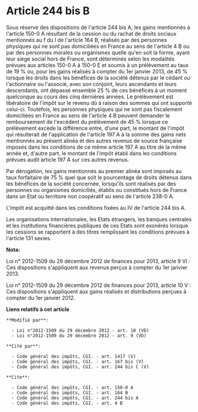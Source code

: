 # Article 244 bis B

Sous réserve des dispositions de l'article 244 bis A, les gains mentionnés à l'article 150-0 A résultant de la cession ou du
rachat de droits sociaux mentionnés au f du I de l'article 164 B, réalisés par des personnes physiques qui ne sont pas
domiciliées en France au sens de l'article 4 B ou par des personnes morales ou organismes quelle qu'en soit la forme, ayant
leur siège social hors de France, sont déterminés  selon les modalités prévues aux articles 150-0 A à 150-0 E et soumis à un
prélèvement au taux de 19 % ou, pour les gains réalisés à compter du 1er janvier 2013, de 45 % lorsque les droits dans les
bénéfices de la société détenus par le cédant ou l'actionnaire ou l'associé, avec son conjoint, leurs ascendants et leurs
descendants, ont dépassé ensemble 25 % de ces bénéfices à un moment quelconque au cours des cinq dernières années. Le
prélèvement est libératoire de l'impôt sur le revenu dû à raison des sommes qui ont supporté celui-ci. Toutefois, les
personnes physiques qui ne sont pas fiscalement domiciliées en France au sens de l'article 4 B peuvent demander le
remboursement de l'excédent du prélèvement de 45 % lorsque ce prélèvement excède la différence entre, d'une part, le montant
de l'impôt qui résulterait de l'application de l'article 197 A à la somme des gains nets mentionnés au présent alinéa et des
autres revenus de source française imposés dans les conditions de ce même article 197 A au titre de la même année et, d'autre
part, le montant de l'impôt établi dans les conditions prévues audit article 197 A sur ces autres revenus. 

Par dérogation, les gains mentionnés au premier alinéa sont imposés au taux forfaitaire de 75 % quel que soit le pourcentage
de droits détenus dans les bénéfices de la société concernée, lorsqu'ils sont réalisés par des personnes ou organismes
domiciliés, établis ou constitués hors de France dans un Etat ou territoire non coopératif au sens de l'article 238-0 A.

L'impôt est acquitté dans les conditions fixées au IV de l'article 244 bis A. 

Les organisations internationales, les Etats étrangers, les banques centrales et les institutions financières publiques de
ces Etats sont exonérés lorsque les cessions se rapportent à des titres remplissant les conditions prévues à l'article 131
sexies.

**Nota:**

Loi n° 2012-1509 du 29 décembre 2012 de finances pour 2013, article 9 VI : Ces dispositions s'appliquent aux revenus perçus à
compter du 1er janvier 2013.

Loi n° 2012-1509 du 29 décembre 2012 de finances pour 2013, article 10 V : Ces dispositions s'appliquent aux gains réalisés
et distributions perçues à compter du 1er janvier 2012.

**Liens relatifs à cet article**

	**Modifié par**:

	  - Loi n°2012-1509 du 29 décembre 2012 - art. 10 (VD)
	  - Loi n°2012-1509 du 29 décembre 2012 - art. 9 (VD)

	**Cité par**:

	  - Code général des impôts, CGI. - art. 1417 (V)
	  - Code général des impôts, CGI. - art. 167 bis (V)
	  - Code général des impôts, CGI. - art. 244 bis C (V)

	**Cite**:

	  - Code général des impôts, CGI. - art. 150-0 A
	  - Code général des impôts, CGI. - art. 164 B
	  - Code général des impôts, CGI. - art. 244 bis A
	  - Code général des impôts, CGI. - art. 4 B
